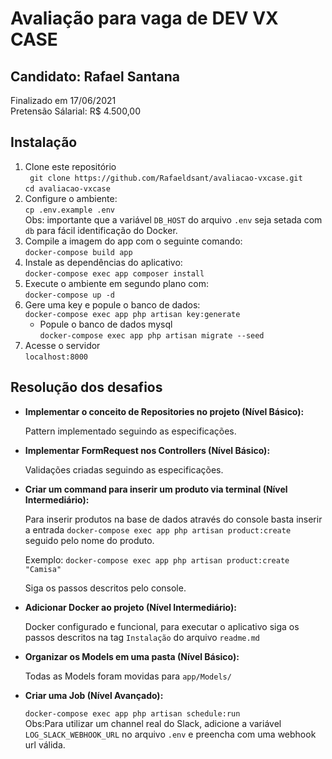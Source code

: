 # Avaliação para vaga de DEV VX CASE

## Candidato: Rafael Santana  
Finalizado em 17/06/2021  
Pretensão Sálarial: R$ 4.500,00  

## Instalação
 1. Clone este repositório  
 ` git clone https://github.com/Rafaeldsant/avaliacao-vxcase.git`  
 `cd avaliacao-vxcase`  
 2. Configure o ambiente:  
 `cp .env.example .env`  
 Obs: importante que a variável `DB_HOST` do arquivo `.env` seja setada com `db` para fácil identificação do Docker.
 3. Compile a imagem do app com o seguinte comando:  
 `docker-compose build app`  
 4. Instale as dependências do aplicativo:  
 `docker-compose exec app composer install`
 5. Execute o ambiente em segundo plano com:  
 `docker-compose up -d`
 6. Gere uma key e popule o banco de dados:  
 `docker-compose exec app php artisan key:generate`  
    - Popule o banco de dados mysql  
 `docker-compose exec app php artisan migrate --seed`  
 7. Acesse o servidor  
 `localhost:8000`  


## Resolução dos desafios

- **Implementar o conceito de Repositories no projeto (Nível Básico):**  

	Pattern implementado seguindo as especificações.

- **Implementar FormRequest nos Controllers (Nível Básico):**  

	Validações criadas seguindo as especificações.

- **Criar um command para inserir um produto via terminal (Nível Intermediário):**  

	Para inserir produtos na base de dados através do console basta inserir a entrada `docker-compose exec app php artisan product:create` seguido pelo nome do produto.  
	
	Exemplo: `docker-compose exec app php artisan product:create "Camisa"`  
	
	Siga os passos descritos pelo console.

- **Adicionar Docker ao projeto (Nível Intermediário):**  

	Docker configurado e funcional, para executar o aplicativo siga os passos descritos na tag `Instalação` do arquivo `readme.md`

- **Organizar os Models em uma pasta (Nível Básico):**  

	Todas as Models foram movidas para `app/Models/`

- **Criar uma Job (Nível Avançado):**  

	`docker-compose exec app php artisan schedule:run`  
	Obs:Para utilizar um channel real do Slack, adicione a variável `LOG_SLACK_WEBHOOK_URL` no arquivo `.env` e preencha com uma webhook url válida.

